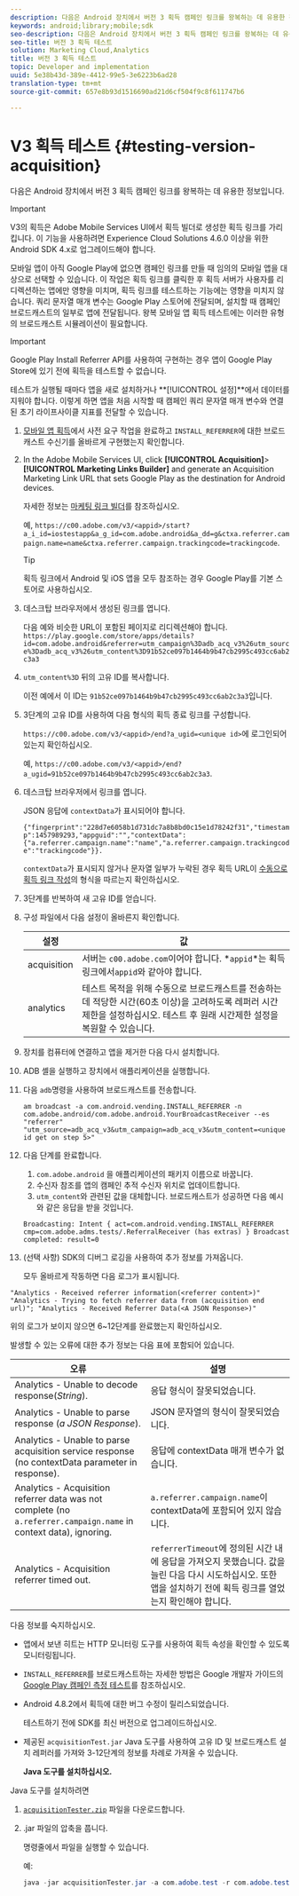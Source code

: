 ```yaml
---
description: 다음은 Android 장치에서 버전 3 획득 캠페인 링크를 왕복하는 데 유용한 정보입니다.
keywords: android;library;mobile;sdk
seo-description: 다음은 Android 장치에서 버전 3 획득 캠페인 링크를 왕복하는 데 유용한 정보입니다.
seo-title: 버전 3 획득 테스트
solution: Marketing Cloud,Analytics
title: 버전 3 획득 테스트
topic: Developer and implementation
uuid: 5e38b43d-389e-4412-99e5-3e6223b6ad28
translation-type: tm+mt
source-git-commit: 657e8b93d1516690ad21d6cf504f9c8f611747b6

---
```



# V3 획득 테스트 {#testing-version-acquisition}

다음은 Android 장치에서 버전 3 획득 캠페인 링크를 왕복하는 데 유용한 정보입니다.

>[!IMPORTANT]
>
>V3의 획득은 Adobe Mobile Services UI에서 획득 빌더로 생성한 획득 링크를 가리킵니다. 이 기능을 사용하려면 Experience Cloud Solutions 4.6.0 이상을 위한 Android SDK 4.x로 업그레이드해야 합니다.

모바일 앱이 아직 Google Play에 없으면 캠페인 링크를 만들 때 임의의 모바일 앱을 대상으로 선택할 수 있습니다. 이 작업은 획득 링크를 클릭한 후 획득 서버가 사용자를 리디렉션하는 앱에만 영향을 미치며, 획득 링크를 테스트하는 기능에는 영향을 미치지 않습니다. 쿼리 문자열 매개 변수는 Google Play 스토어에 전달되며, 설치할 때 캠페인 브로드캐스트의 일부로 앱에 전달됩니다. 왕복 모바일 앱 획득 테스트에는 이러한 유형의 브로드캐스트 시뮬레이션이 필요합니다.

>[!IMPORTANT]
>
>Google Play Install Referrer API를 사용하여 구현하는 경우 앱이 Google Play Store에 있기 전에 획득을 테스트할 수 없습니다.

테스트가 실행될 때마다 앱을 새로 설치하거나 **[!UICONTROL 설정]**에서 데이터를 지워야 합니다. 이렇게 하면 앱을 처음 시작할 때 캠페인 쿼리 문자열 매개 변수와 연결된 초기 라이프사이클 지표를 전달할 수 있습니다.

1. [모바일 앱 획득](/help/android/acquisition-main/acquisition.md)에서 사전 요구 작업을 완료하고 `INSTALL_REFERRER`에 대한 브로드캐스트 수신기를 올바르게 구현했는지 확인합니다.

1. In the Adobe Mobile Services UI, click  **[!UICONTROL Acquisition]**>**[!UICONTROL  Marketing Links Builder]** and generate an Acquisition Marketing Link URL that sets Google Play as the destination for Android devices.

   자세한 정보는 [마케팅 링크 빌더](/help/using/acquisition-main/c-marketing-links-builder/c-marketing-links-builder.md)를 참조하십시오.

   예, `https://c00.adobe.com/v3/<appid>/start?a_i_id=iostestapp&a_g_id=com.adobe.android&a_dd=g&ctxa.referrer.campaign.name=name&ctxa.referrer.campaign.trackingcode=trackingcode`.

   >[!TIP]
   >
   >획득 링크에서 Android 및 iOS 앱을 모두 참조하는 경우 Google Play를 기본 스토어로 사용하십시오.

1. 데스크탑 브라우저에서 생성된 링크를 엽니다.

   다음 예와 비슷한 URL이 포함된 페이지로 리디렉션해야 합니다.
   `https://play.google.com/store/apps/details?id=com.adobe.android&referrer=utm_campaign%3Dadb_acq_v3%26utm_source%3Dadb_acq_v3%26utm_content%3D91b52ce097b1464b9b47cb2995c493cc6ab2c3a3`

1. `utm_content%3D` 뒤의 고유 ID를 복사합니다.

   이전 예에서 이 ID는 `91b52ce097b1464b9b47cb2995c493cc6ab2c3a3`입니다.

1. 3단계의 고유 ID를 사용하여 다음 형식의 획득 종료 링크를 구성합니다.

   `https://c00.adobe.com/v3/<appid>/end?a_ugid=<unique id>`에 로그인되어 있는지 확인하십시오.

   예, `https://c00.adobe.com/v3/<appid>/end?a_ugid=91b52ce097b1464b9b47cb2995c493cc6ab2c3a3`.

1. 데스크탑 브라우저에서 링크를 엽니다.

   JSON 응답에 `contextData`가 표시되어야 합니다.

   `{"fingerprint":"228d7e6058b1d731dc7a8b8bd0c15e1d78242f31","timestamp":1457989293,"appguid":"","contextData":{"a.referrer.campaign.name":"name","a.referrer.campaign.trackingcode":"trackingcode"}}.`

   `contextData`가 표시되지 않거나 문자열 일부가 누락된 경우 획득 URL이 [수동으로 획득 링크 작성](/help/using/acquisition-main/c-marketing-links-builder/acquisition-link-manual.md)의 형식을 따르는지 확인하십시오.
1. 3단계를 반복하여 새 고유 ID를 얻습니다.
1. 구성 파일에서 다음 설정이 올바른지 확인합니다.

   | 설정 | 값 |
   |--- |--- |
   | acquisition | 서버는 `c00.adobe.com`이어야 합니다. *`appid`*는 획득 링크에서`appid`와 같아야 합니다. |
   | analytics | 테스트 목적을 위해 수동으로 브로드캐스트를 전송하는 데 적당한 시간(60초 이상)을 고려하도록 레퍼러 시간제한을 설정하십시오. 테스트 후 원래 시간제한 설정을 복원할 수 있습니다. |

1. 장치를 컴퓨터에 연결하고 앱을 제거한 다음 다시 설치합니다.
1. ADB 셸을 실행하고 장치에서 애플리케이션을 실행합니다.
1. 다음 `adb`명령을 사용하여 브로드캐스트를 전송합니다.

   `am broadcast -a com.android.vending.INSTALL_REFERRER -n com.adobe.android/com.adobe.android.YourBroadcastReceiver --es "referrer" "utm_source=adb_acq_v3&utm_campaign=adb_acq_v3&utm_content=<unique id get on step 5>"`

1. 다음 단계를 완료합니다.
   1. `com.adobe.android` 을 애플리케이션의 패키지 이름으로 바꿉니다.
   1. 수신자 참조를 앱의 캠페인 추적 수신자 위치로 업데이트합니다.
   1. `utm_content`와 관련된 값을 대체합니다.
   브로드캐스트가 성공하면 다음 예시와 같은 응답을 받을 것입니다.

   `Broadcasting: Intent
{ act=com.android.vending.INSTALL_REFERRER cmp=com.adobe.adms.tests/.ReferralReceiver (has extras) }
Broadcast completed: result=0`

1. (선택 사항) SDK의 디버그 로깅을 사용하여 추가 정보를 가져옵니다.

   모두 올바르게 작동하면 다음 로그가 표시됩니다.

`"Analytics - Received referrer information(<referrer content>)"   "Analytics - Trying to fetch referrer data from (acquisition end url)"; "Analytics - Received Referrer Data(<A JSON Response>)"`

위의 로그가 보이지 않으면 6~12단계를 완료했는지 확인하십시오.

발생할 수 있는 오류에 대한 추가 정보는 다음 표에 포함되어 있습니다.

| 오류 | 설명 |
|--- |--- |
| Analytics - Unable to decode response(*String*). | 응답 형식이 잘못되었습니다. |
| Analytics - Unable to parse response (*a JSON Response*). | JSON 문자열의 형식이 잘못되었습니다. |
| Analytics - Unable to parse acquisition service response (no contextData parameter in response). | 응답에 contextData 매개 변수가 없습니다. |
| Analytics - Acquisition referrer data was not complete (no `a.referrer.campaign.name` in context data), ignoring. | `a.referrer.campaign.name`이 contextData에 포함되어 있지 않습니다. |
| Analytics - Acquisition referrer timed out. | `referrerTimeout`에 정의된 시간 내에 응답을 가져오지 못했습니다. 값을 늘린 다음 다시 시도하십시오.  또한 앱을 설치하기 전에 획득 링크를 열었는지 확인해야 합니다. |

다음 정보를 숙지하십시오.

* 앱에서 보낸 히트는 HTTP 모니터링 도구를 사용하여 획득 속성을 확인할 수 있도록 모니터링됩니다.
* `INSTALL_REFERRER`를 브로드캐스트하는 자세한 방법은 Google 개발자 가이드의 [Google Play 캠페인 측정 테스트](https://developers.google.com/analytics/solutions/testing-play-campaigns)를 참조하십시오.

* Android 4.8.2에서 획득에 대한 버그 수정이 릴리스되었습니다.

   테스트하기 전에 SDK를 최신 버전으로 업그레이드하십시오.

* 제공된 `acquisitionTest.jar` Java 도구를 사용하여 고유 ID 및 브로드캐스트 설치 레퍼러를 가져와 3-12단계의 정보를 차례로 가져올 수 있습니다.

   **Java 도구를 설치하십시오.**

Java 도구를 설치하려면

1. [`acquisitionTester.zip`](/help/android/assets/acquisitionTester.zip) 파일을 다운로드합니다.

1. .jar 파일의 압축을 풉니다.

   명령줄에서 파일을 실행할 수 있습니다.

   예:

   ```java
   java -jar acquisitionTester.jar -a com.adobe.test -r com.adobe.test.ReferrerReceiver -l "https://c00.adobe.com/v3/appid/start?a_i_id=123456&a_g_id=com.adobe.test&a_dd=i&ctxa.referrer.campaign.name=name&ctxa.referrer.campaign.trackingcode=1234
   ```
